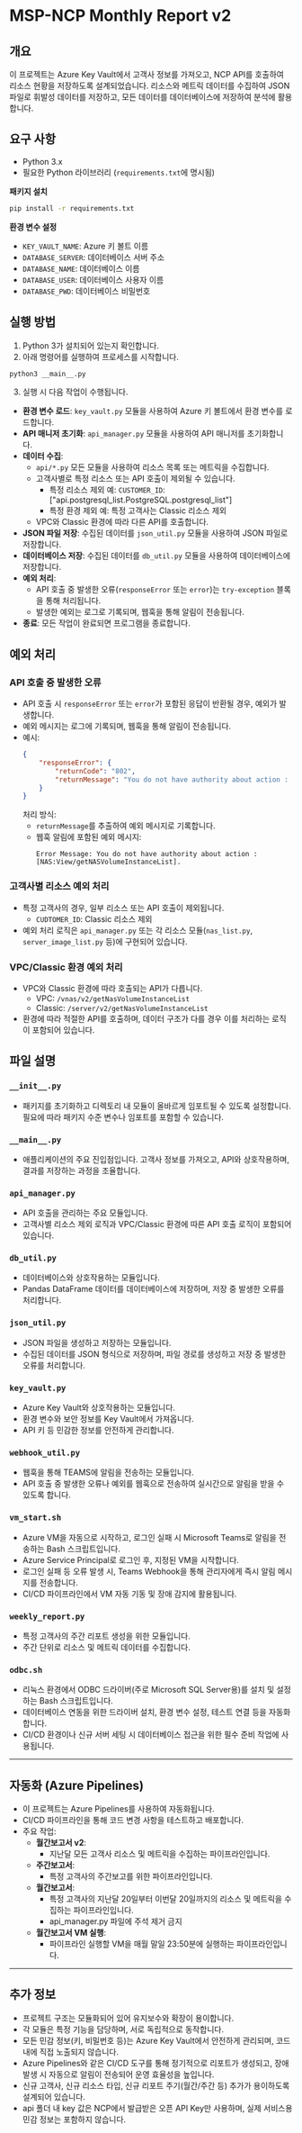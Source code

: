 # MSP-NCP Monthly Report v2

## 개요
이 프로젝트는 Azure Key Vault에서 고객사 정보를 가져오고, NCP API를 호출하여 리소스 현황을 저장하도록 설계되었습니다. 리소스와 메트릭 데이터를 수집하여 JSON 파일로 휘발성 데이터를 저장하고, 모든 데이터를 데이터베이스에 저장하여 분석에 활용합니다.

## 요구 사항
- Python 3.x
- 필요한 Python 라이브러리 (`requirements.txt`에 명시됨)

**패키지 설치** <br>
```bash
pip install -r requirements.txt
```

**환경 변수 설정**
- `KEY_VAULT_NAME`: Azure 키 볼트 이름
- `DATABASE_SERVER`: 데이터베이스 서버 주소
- `DATABASE_NAME`: 데이터베이스 이름
- `DATABASE_USER`: 데이터베이스 사용자 이름
- `DATABASE_PWD`: 데이터베이스 비밀번호

## 실행 방법
1. Python 3가 설치되어 있는지 확인합니다.
2. 아래 명령어를 실행하여 프로세스를 시작합니다. <br>
```bash
python3 __main__.py
```
3. 실행 시 다음 작업이 수행됩니다.
- **환경 변수 로드**: `key_vault.py` 모듈을 사용하여 Azure 키 볼트에서 환경 변수를 로드합니다.  
- **API 매니저 초기화**: `api_manager.py` 모듈을 사용하여 API 매니저를 초기화합니다.
- **데이터 수집**:
    - `api/*.py` 모든 모듈을 사용하여 리소스 목록 또는 메트릭을 수집합니다.
    - 고객사별로 특정 리소스 또는 API 호출이 제외될 수 있습니다. 
        - 특정 리소스 제외 예: `CUSTOMER_ID`: ["api.postgresql_list.PostgreSQL.postgresql_list"]
        - 특정 환경 제외 예: 특정 고객사는 Classic 리소스 제외
    - VPC와 Classic 환경에 따라 다른 API를 호출합니다.
- **JSON 파일 저장**: 수집된 데이터를 `json_util.py` 모듈을 사용하여 JSON 파일로 저장합니다.
- **데이터베이스 저장**: 수집된 데이터를 `db_util.py` 모듈을 사용하여 데이터베이스에 저장합니다.
- **예외 처리**:
    - API 호출 중 발생한 오류(`responseError` 또는 `error`)는 `try-exception` 블록을 통해 처리됩니다.
    - 발생한 예외는 로그로 기록되며, 웹훅을 통해 알림이 전송됩니다.
- **종료**: 모든 작업이 완료되면 프로그램을 종료합니다.

## 예외 처리
### API 호출 중 발생한 오류
- API 호출 시 `responseError` 또는 `error`가 포함된 응답이 반환될 경우, 예외가 발생합니다.
- 예외 메시지는 로그에 기록되며, 웹훅을 통해 알림이 전송됩니다.
- 예시:
    ```json
    {
        "responseError": {
            "returnCode": "802",
            "returnMessage": "You do not have authority about action : [NAS:View/getNASVolumeInstanceList]."
        }
    }
    ```
    처리 방식:
    - `returnMessage`를 추출하여 예외 메시지로 기록합니다.
    - 웹훅 알림에 포함된 예외 메시지:
        ```plaintext
        Error Message: You do not have authority about action : [NAS:View/getNASVolumeInstanceList].
        ```

### 고객사별 리소스 예외 처리
- 특정 고객사의 경우, 일부 리소스 또는 API 호출이 제외됩니다.
    - `CUDTOMER_ID`: Classic 리소스 제외
- 예외 처리 로직은 `api_manager.py` 또는 각 리소스 모듈(`nas_list.py`, `server_image_list.py` 등)에 구현되어 있습니다.

### VPC/Classic 환경 예외 처리
- VPC와 Classic 환경에 따라 호출되는 API가 다릅니다.
    - VPC: `/vnas/v2/getNasVolumeInstanceList`
    - Classic: `/server/v2/getNasVolumeInstanceList`
- 환경에 따라 적절한 API를 호출하며, 데이터 구조가 다를 경우 이를 처리하는 로직이 포함되어 있습니다.

## 파일 설명
### `__init__.py`
- 패키지를 초기화하고 디렉토리 내 모듈이 올바르게 임포트될 수 있도록 설정합니다. 필요에 따라 패키지 수준 변수나 임포트를 포함할 수 있습니다.

### `__main__.py`
- 애플리케이션의 주요 진입점입니다. 고객사 정보를 가져오고, API와 상호작용하며, 결과를 저장하는 과정을 조율합니다.

### `api_manager.py`
- API 호출을 관리하는 주요 모듈입니다.
- 고객사별 리소스 제외 로직과 VPC/Classic 환경에 따른 API 호출 로직이 포함되어 있습니다.

### `db_util.py`
- 데이터베이스와 상호작용하는 모듈입니다.
- Pandas DataFrame 데이터를 데이터베이스에 저장하며, 저장 중 발생한 오류를 처리합니다.

### `json_util.py`
- JSON 파일을 생성하고 저장하는 모듈입니다.
- 수집된 데이터를 JSON 형식으로 저장하며, 파일 경로를 생성하고 저장 중 발생한 오류를 처리합니다.

### `key_vault.py`
- Azure Key Vault와 상호작용하는 모듈입니다.
- 환경 변수와 보안 정보를 Key Vault에서 가져옵니다.
- API 키 등 민감한 정보를 안전하게 관리합니다.

### `webhook_util.py`
- 웹훅을 통해 TEAMS에 알림을 전송하는 모듈입니다.
- API 호출 중 발생한 오류나 예외를 웹훅으로 전송하여 실시간으로 알림을 받을 수 있도록 합니다.

### `vm_start.sh`
- Azure VM을 자동으로 시작하고, 로그인 실패 시 Microsoft Teams로 알림을 전송하는 Bash 스크립트입니다.
- Azure Service Principal로 로그인 후, 지정된 VM을 시작합니다.
- 로그인 실패 등 오류 발생 시, Teams Webhook을 통해 관리자에게 즉시 알림 메시지를 전송합니다.
- CI/CD 파이프라인에서 VM 자동 기동 및 장애 감지에 활용됩니다.

### `weekly_report.py`
- 특정 고객사의 주간 리포트 생성을 위한 모듈입니다.
- 주간 단위로 리소스 및 메트릭 데이터를 수집합니다.

### `odbc.sh`
- 리눅스 환경에서 ODBC 드라이버(주로 Microsoft SQL Server용)를 설치 및 설정하는 Bash 스크립트입니다.
- 데이터베이스 연동을 위한 드라이버 설치, 환경 변수 설정, 테스트 연결 등을 자동화합니다.
- CI/CD 환경이나 신규 서버 세팅 시 데이터베이스 접근을 위한 필수 준비 작업에 사용됩니다.

---

## 자동화 (Azure Pipelines)
- 이 프로젝트는 Azure Pipelines를 사용하여 자동화됩니다.
- CI/CD 파이프라인을 통해 코드 변경 사항을 테스트하고 배포합니다.
- 주요 작업:
    - **월간보고서 v2**:
        - 지난달 모든 고객사 리소스 및 메트릭을 수집하는 파이프라인입니다.
    - **주간보고서**:
        - 특정 고객사의 주간보고를 위한 파이프라인입니다.
    - **월간보고서**:
        - 특정 고객사의 지난달 20일부터 이번달 20일까지의 리소스 및 메트릭을 수집하는 파이프라인입니다.
        - api_manager.py 파일에 주석 제거 금지
    - **월간보고서 VM 실행**:
        - 파이프라인 실행할 VM을 매월 말일 23:50분에 실행하는 파이프라인입니다.

---

## 추가 정보
- 프로젝트 구조는 모듈화되어 있어 유지보수와 확장이 용이합니다.
- 각 모듈은 특정 기능을 담당하며, 서로 독립적으로 동작합니다.
- 모든 민감 정보(키, 비밀번호 등)는 Azure Key Vault에서 안전하게 관리되며, 코드 내에 직접 노출되지 않습니다.
- Azure Pipelines와 같은 CI/CD 도구를 통해 정기적으로 리포트가 생성되고, 장애 발생 시 자동으로 알림이 전송되어 운영 효율성을 높입니다.
- 신규 고객사, 신규 리소스 타입, 신규 리포트 주기(월간/주간 등) 추가가 용이하도록 설계되어 있습니다.
- api 폴더 내 key 값은 NCP에서 발급받은 오픈 API Key만 사용하며, 실제 서비스용 민감 정보는 포함하지 않습니다.